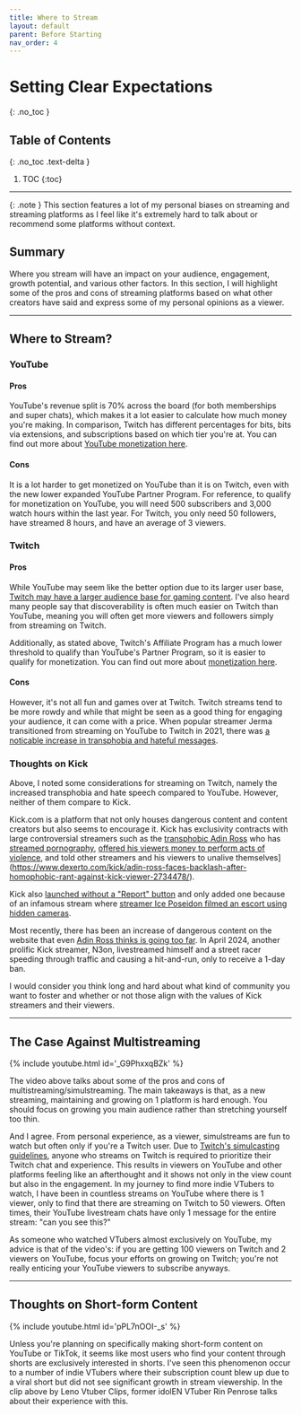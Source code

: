 ```yaml
---
title: Where to Stream
layout: default
parent: Before Starting
nav_order: 4
---
```


# Setting Clear Expectations
{: .no_toc }

## Table of Contents
{: .no_toc .text-delta }

1. TOC
{:toc}

-----

{: .note }
This section features a lot of my personal biases on streaming and streaming platforms as I feel like it's extremely hard to talk about or recommend some platforms without context.

## Summary
Where you stream will have an impact on your audience, engagement, growth potential, and various other factors. In this section, I will highlight some of the pros and cons of streaming platforms based on what other creators have said and express some of my personal opinions as a viewer.

-----

## Where to Stream?

### YouTube

<div class="code-example bg-grey-lt-000" markdown="1">

#### Pros
YouTube's revenue split is 70% across the board (for both memberships and super chats), which makes it a lot easier to calculate how much money you're making. In comparison, Twitch has different percentages for bits, bits via extensions, and subscriptions based on which tier you're at. You can find out more about [YouTube monetization here](https://vtubing.info/post-debut/monetization-donations-and-gifts.html#monetization).

#### Cons
It is a lot harder to get monetized on YouTube than it is on Twitch, even with the new lower expanded YouTube Partner Program. For reference, to qualify for monetization on YouTube, you will need 500 subscribers and 3,000 watch hours within the last year. For Twitch, you only need 50 followers, have streamed 8 hours, and have an average of 3 viewers.

</div>

### Twitch

<div class="code-example bg-grey-lt-000" markdown="1">

#### Pros

While YouTube may seem like the better option due to its larger user base, [Twitch may have a larger audience base for gaming content](https://streamscharts.com/news/q3-2024-global-live-streaming-landscape). I've also heard many people say that discoverability is often much easier on Twitch than YouTube, meaning you will often get more viewers and followers simply from streaming on Twitch.

Additionally, as stated above, Twitch's Affiliate Program has a much lower threshold to qualify than YouTube's Partner Program, so it is easier to qualify for monetization. You can find out more about [monetization here](https://vtubing.info/post-debut/monetization-donations-and-gifts.html#monetization).

#### Cons

However, it's not all fun and games over at Twitch. Twitch streams tend to be more rowdy and while that might be seen as a good thing for engaging your audience, it can come with a price. When popular streamer Jerma transitioned from streaming on YouTube to Twitch in 2021, there was [a noticable increase in transphobia and hateful messages](https://www.dexerto.com/entertainment/jerma985-speaks-out-over-transphobia-and-lgbt-hate-in-his-twitch-chat-1528557/).

</div>

### Thoughts on Kick

Above, I noted some considerations for streaming on Twitch, namely the increased transphobia and hate speech compared to YouTube. However, neither of them compare to Kick.

Kick.com is a platform that not only houses dangerous content and content creators but also seems to encourage it. Kick has exclusivity contracts with large controversial streamers such as the [transphobic Adin Ross](https://www.dexerto.com/entertainment/adin-ross-forced-to-apologize-after-transphobic-rant-2102398/) who has [streamed pornography](https://www.dexerto.com/entertainment/adin-ross-says-he-streamed-sexual-content-to-flex-he-could-avoid-ban-2081297/), [offered his viewers money to perform acts of violence](https://www.dexerto.com/entertainment/adin-ross-under-fire-for-asking-fan-to-slit-brothers-throat-for-money-2076537/), and told other streamers and his viewers to unalive themselves](https://www.dexerto.com/kick/adin-ross-faces-backlash-after-homophobic-rant-against-kick-viewer-2734478/).

Kick also [launched without a "Report" button](https://www.dexerto.com/entertainment/kick-finally-adds-report-button-to-channels-as-criticism-over-moderation-continues-2338696/) and only added one because of an infamous stream where [streamer Ice Poseidon filmed an escort using hidden cameras](https://www.dexerto.com/entertainment/kick-under-fire-after-creepy-ice-poseidon-stream-leads-to-arrest-2307122/).

Most recently, there has been an increase of dangerous content on the website that even [Adin Ross thinks is going too far](https://www.dexerto.com/kick/adin-ross-warns-people-will-die-if-kick-doesnt-stop-reckless-driving-streams-2673498/). In April 2024, another prolific Kick streamer, N3on, livestreamed himself and a street racer speeding through traffic and causing a hit-and-run, only to receive a 1-day ban.

I would consider you think long and hard about what kind of community you want to foster and whether or not those align with the values of Kick streamers and their viewers.

-----

## The Case Against Multistreaming

{% include youtube.html id='_G9PhxxqBZk' %}

The video above talks about some of the pros and cons of multistreaming/simulstreaming. The main takeaways is that, as a new streaming, maintaining and growing on 1 platform is hard enough. You should focus on growing you main audience rather than stretching yourself too thin.

And I agree. From personal experience, as a viewer, simulstreams are fun to watch but often only if you're a Twitch user. Due to [Twitch's simulcasting guidelines](https://help.twitch.tv/s/article/simulcasting-guidelines), anyone who streams on Twitch is required to prioritize their Twitch chat and experience. This results in viewers on YouTube and other platforms feeling like an afterthought and it shows not only in the view count but also in the engagement. In my journey to find more indie VTubers to watch, I have been in countless streams on YouTube where there is 1 viewer, only to find that there are streaming on Twitch to 50 viewers. Often times, their YouTube livestream chats have only 1 message for the entire stream: "can you see this?"

As someone who watched VTubers almost exclusively on YouTube, my advice is that of the video's: if you are getting 100 viewers on Twitch and 2 viewers on YouTube, focus your efforts on growing on Twitch; you're not really enticing your YouTube viewers to subscribe anyways.

-----

## Thoughts on Short-form Content

{% include youtube.html id='pPL7nOOI-_s' %}

Unless you're planning on specifically making short-form content on YouTube or TikTok, it seems like most users who find your content through shorts are exclusively interested in shorts. I've seen this phenomenon occur to a number of indie VTubers where their subscription count blew up due to a viral short but did not see significant growth in stream viewership. In the clip above by Leno Vtuber Clips, former idolEN VTuber Rin Penrose talks about their experience with this.